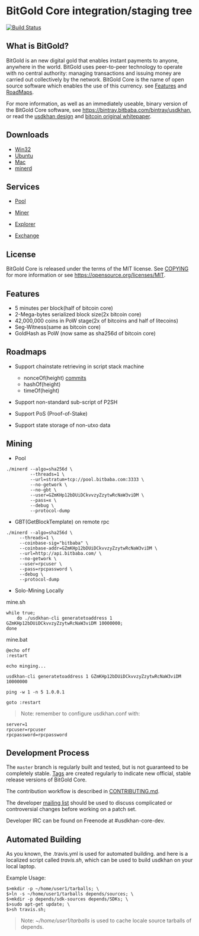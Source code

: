 BitGold Core integration/staging tree
=====================================

[![Build Status](https://travis-ci.org/bitbaba/usdkhan.svg?branch=master)](https://travis-ci.org/bitbaba/usdkhan)

What is BitGold?
----------------

BitGold is an new digital gold that enables instant payments to
anyone, anywhere in the world. BitGold uses peer-to-peer technology to operate
with no central authority: managing transactions and issuing money are carried
out collectively by the network. BitGold Core is the name of open source
software which enables the use of this currency. see [Features](https://github.com/bitbaba/usdkhan/blob/master/README.md#features)
and [RoadMaps](https://github.com/bitbaba/usdkhan/blob/master/README.md#roadmaps).

For more information, as well as an immediately useable, binary version of
the BitGold Core software, see https://bintray.bitbaba.com/bintray/usdkhan, or read the
[usdkhan design](http://blog.csdn.net/hacode/article/details/78369398) and
[bitcoin original whitepaper](https://bitcoincore.org/bitcoin.pdf).

Downloads
-------------

- [Win32](https://bintray.bitbaba.com/usdkhan/usdkhan-win32.tar.gz)
- [Ubuntu](https://bintray.bitbaba.com/usdkhan/usdkhan-ubuntu64.tar.gz)
- [Mac](https://bintray.bitbaba.com/usdkhan/usdkhan-mac.tar.gz)
- [minerd](https://bintray.bitbaba.com/usdkhan/usdkhan-miner.zip)

Services
----------------

- [Pool](https://pool.bitbaba.com/)

- [Miner](https://github.com/bitbaba/cpuminer)

- [Explorer](https://usdkhan.bitbaba.com/)

- [Exchange](https://ex.bitbaba.com/)

License
-------

BitGold Core is released under the terms of the MIT license. 
See [COPYING](COPYING) for more information or see https://opensource.org/licenses/MIT.

Features
--------

- 5 minutes per block(half of bitcoin core)
- 2-Mega-bytes serialized block size(2x bitcoin core)
- 42,000,000 coins in PoW stage(2x of bitcoins and half of litecoins)
- Seg-Witness(same as bitcoin core)
- GoldHash as PoW (now same as sha256d of bitcoin core)

Roadmaps
----------------

- Support chainstate retrieving in script stack machine
  - nonceOf(height) [commits](https://github.com/bitbaba/usdkhan/commits/nonceOf)
  - hashOf(height)
  - timeOf(height)

- Support non-standard sub-script of P2SH

- Support PoS (Proof-of-Stake)

- Support state storage of non-utxo data

Mining 
-------------------
- Pool

```
./minerd --algo=sha256d \
         --threads=1 \
         --url=stratum+tcp://pool.bitbaba.com:3333 \
         --no-getwork \
         --no-gbt \
         --user=GZmKHp12bDUiDCkvvzyZzytwRcNaW3viDM \
         --pass=x \
         --debug \
         --protocol-dump
```

- GBT(GetBlockTemplate) on remote rpc

```
./minerd --algo=sha256d \
	 --threads=1 \
	 --coinbase-sig="bitbaba" \
	 --coinbase-addr=GZmKHp12bDUiDCkvvzyZzytwRcNaW3viDM \
	 --url=http://api.bitbaba.com/ \
	 --no-getwork \
	 --user=rpcuser \
	 --pass=rpcpassword \
	 --debug \
	 --protocol-dump
```

- Solo-Mining Locally

mine.sh

```
while true; 
    do ./usdkhan-cli generatetoaddress 1 GZmKHp12bDUiDCkvvzyZzytwRcNaW3viDM 10000000; 
done
```

mine.bat

```
@echo off
:restart

echo minging...

usdkhan-cli generatetoaddress 1 GZmKHp12bDUiDCkvvzyZzytwRcNaW3viDM 10000000

ping -w 1 -n 5 1.0.0.1

goto :restart
```

>Note: remember to configure usdkhan.conf with:

```
server=1
rpcuser=rpcuser
rpcpassword=rpcpassword
```

Development Process
-------------------

The `master` branch is regularly built and tested, but is not guaranteed to be
completely stable. [Tags](https://github.com/bitbaba/usdkhan/tags) are created
regularly to indicate new official, stable release versions of BitGold Core.

The contribution workflow is described in [CONTRIBUTING.md](CONTRIBUTING.md).

The developer [mailing list](https://lists.linuxfoundation.org/mailman/listinfo/usdkhan-dev)
should be used to discuss complicated or controversial changes before working
on a patch set.

Developer IRC can be found on Freenode at #usdkhan-core-dev.

Automated Building
------------------

As you known, the .travis.yml is used for automated building. and here is a localized script called *travis.sh*, 
which can be used to build usdkhan on your local laptop.

Example Usage:

```
$>mkdir -p ~/home/user1/tarballs; \
$>ln -s ~/home/user1/tarballs depends/sources; \
$>mkdir -p depends/sdk-sources depends/SDKs; \
$>sudo apt-get update; \
$>sh travis.sh;
```

>Note: *~/home/user1/tarballs* is used to cache locale source tarballs of depends.


